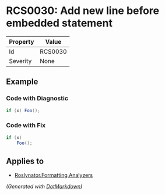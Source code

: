 # RCS0030: Add new line before embedded statement

| Property | Value   |
| -------- | ------- |
| Id       | RCS0030 |
| Severity | None    |

## Example

### Code with Diagnostic

```csharp
if (x) Foo();
```

### Code with Fix

```csharp
if (x)
    Foo();
```

## Applies to

* [Roslynator.Formatting.Analyzers](https://www.nuget.org/packages/Roslynator.Formatting.Analyzers)


*\(Generated with [DotMarkdown](http://github.com/JosefPihrt/DotMarkdown)\)*